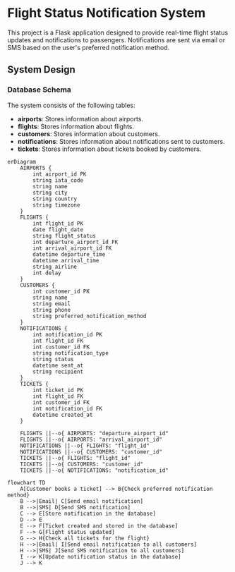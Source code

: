 # Flight Status Notification System

This project is a Flask application designed to provide real-time flight status updates and notifications to passengers. Notifications are sent via email or SMS based on the user's preferred notification method.

## System Design

### Database Schema

The system consists of the following tables:

- **airports**: Stores information about airports.
- **flights**: Stores information about flights.
- **customers**: Stores information about customers.
- **notifications**: Stores information about notifications sent to customers.
- **tickets**: Stores information about tickets booked by customers.

```mermaid
erDiagram
    AIRPORTS {
        int airport_id PK
        string iata_code
        string name
        string city
        string country
        string timezone
    }
    FLIGHTS {
        int flight_id PK
        date flight_date
        string flight_status
        int departure_airport_id FK
        int arrival_airport_id FK
        datetime departure_time
        datetime arrival_time
        string airline
        int delay
    }
    CUSTOMERS {
        int customer_id PK
        string name
        string email
        string phone
        string preferred_notification_method
    }
    NOTIFICATIONS {
        int notification_id PK
        int flight_id FK
        int customer_id FK
        string notification_type
        string status
        datetime sent_at
        string recipient
    }
    TICKETS {
        int ticket_id PK
        int flight_id FK
        int customer_id FK
        int notification_id FK
        datetime created_at
    }

    FLIGHTS ||--o{ AIRPORTS: "departure_airport_id"
    FLIGHTS ||--o{ AIRPORTS: "arrival_airport_id"
    NOTIFICATIONS ||--o{ FLIGHTS: "flight_id"
    NOTIFICATIONS ||--o{ CUSTOMERS: "customer_id"
    TICKETS ||--o{ FLIGHTS: "flight_id"
    TICKETS ||--o{ CUSTOMERS: "customer_id"
    TICKETS ||--o{ NOTIFICATIONS: "notification_id"

flowchart TD
    A[Customer books a ticket] --> B{Check preferred notification method}
    B -->|Email| C[Send email notification]
    B -->|SMS| D[Send SMS notification]
    C --> E[Store notification in the database]
    D --> E
    E --> F[Ticket created and stored in the database]
    F --> G[Flight status updated]
    G --> H{Check all tickets for the flight}
    H -->|Email| I[Send email notification to all customers]
    H -->|SMS| J[Send SMS notification to all customers]
    I --> K[Update notification status in the database]
    J --> K
